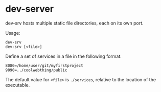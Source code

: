 # dev-server

dev-srv hosts multiple static file directories, each on its own port.

Usage:

	dev-srv
	dev-srv [<file>]

Define a set of services in a file in the following format:

	8080=/home/user/git/myfirstproject
	9090=../coolwebthing/public

The default value for `<file>` is `./services`, relative to the location of the executable.
